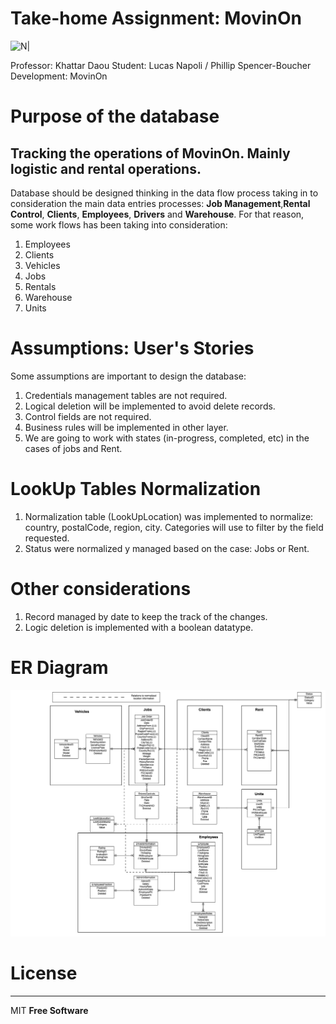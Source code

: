 # Take-home Assignment: MovinOn

![N|](https://www.mcgill.ca/research-jobs/sites/all/themes/moriarty/images/logo-red.svg)


Professor: Khattar Daou
Student: Lucas Napoli / Phillip Spencer-Boucher
Development: MovinOn

# Purpose of the database
## Tracking the operations of MovinOn. Mainly logistic and rental operations. 

Database should be designed thinking in the data flow process taking in to consideration the main data entries processes: **Job Management**,**Rental Control**, **Clients**, **Employees**, **Drivers**  and **Warehouse**. For that reason, some work flows has been taking into consideration:
1. Employees
2. Clients 
3. Vehicles 
4. Jobs
5. Rentals
6. Warehouse
7. Units


# Assumptions: User's Stories 

Some assumptions are important to design the database:
1. Credentials management tables are not required.
2. Logical deletion will be implemented to avoid delete records.
3. Control fields are not required.
4. Business rules will be implemented in other layer.
5. We are going to work with states (in-progress, completed, etc) in the cases of jobs and Rent.


# LookUp Tables Normalization

1. Normalization table (LookUpLocation) was implemented to normalize: country, postalCode, region, city. Categories will use to filter by the field requested. 
2. Status were normalized y managed based on the case: Jobs or Rent. 


# Other considerations
1. Record managed by date to keep the track of the changes.
2. Logic deletion is implemented with a boolean datatype.


# ER Diagram

![N|](Pics/MovingOn.png)


# License
----

MIT
**Free Software**